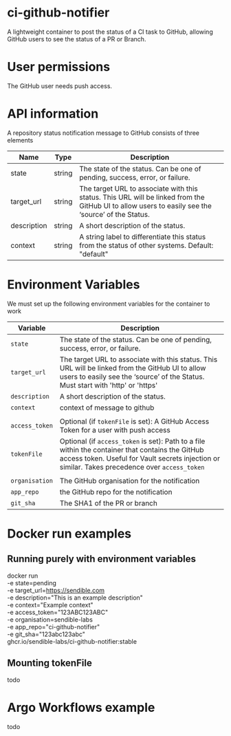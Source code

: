 # ci-github-notifier
A lightweight container to post the status of a CI task to GitHub, allowing GitHub users to see the status of a PR or Branch.

# User permissions
The GitHub user needs push access.

# API information 
A repository status notification message to GitHub consists of three elements

| Name 	| Type |	Description|
|----   |----   |   ----    |
| state | string | The state of the status. Can be one of pending, success, error, or failure. |
| target_url |  string | The target URL to associate with this status. This URL will be linked from the GitHub UI to allow users to easily see the ‘source’ of the Status. |
| description |	string 	| A short description of the status. |
| context | string | A string label to differentiate this status from the status of other systems. Default: "default" |

# Environment Variables
We must set up the following environment variables for the container to work

| Variable                      | Description                               | 
| ----------------------------- | ----------------------------------------- | 
| `state`                       | The state of the status. Can be one of pending, success, error, or failure.                                                     |
| `target_url`                  | The target URL to associate with this status. This URL will be linked from the GitHub UI to allow users to easily see the ‘source’ of the Status. Must start with 'http' or 'https'                  |
| `description`                 | A short description of the status.                   |
| `context`                     | context of message to github              |
|   | |
| `access_token`                | Optional (if `tokenFile` is set): A GitHub Access Token for a user with push access                                                           |
| `tokenFile`                   | Optional (if `access_token` is set): Path to a file within the container that contains the GitHub access token. Useful for Vault secrets injection or similar. Takes precedence over `access_token` |
|   | |
| `organisation`                | The GitHub organisation for the notification                                |
| `app_repo`                    | the GitHub repo for the notification                            |
| `git_sha`                     | The SHA1 of the PR or branch              |


# Docker run examples
## Running purely with environment variables
docker run \
    -e state=pending \
    -e target_url=https://sendible.com \
    -e description="This is an example description" \
    -e context="Example context" \
    -e access_token="123ABC123ABC" \
    -e organisation=sendible-labs \
    -e app_repo="ci-github-notifier" \
    -e git_sha="123abc123abc" \
    ghcr.io/sendible-labs/ci-github-notifier:stable

## Mounting tokenFile
todo

# Argo Workflows example
todo